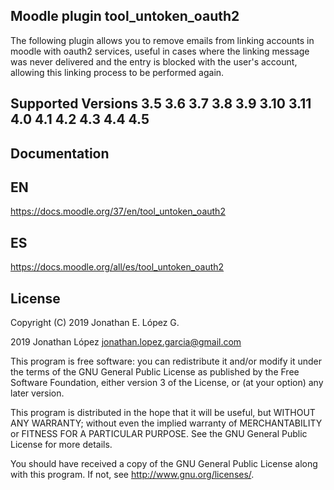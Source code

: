 ## Moodle plugin tool_untoken_oauth2 ##

The following plugin allows you to remove emails from linking accounts in moodle with oauth2 services, useful in cases where the linking message was never delivered and the entry is blocked with the user's account, allowing this linking process to be performed again.

## Supported Versions 3.5 3.6 3.7 3.8 3.9 3.10 3.11 4.0 4.1 4.2 4.3 4.4 4.5 ##

## Documentation ##

## EN

https://docs.moodle.org/37/en/tool_untoken_oauth2

## ES

https://docs.moodle.org/all/es/tool_untoken_oauth2

## License ##


Copyright (C) 2019 Jonathan E. López G.

2019 Jonathan López <jonathan.lopez.garcia@gmail.com>

This program is free software: you can redistribute it and/or modify it under
the terms of the GNU General Public License as published by the Free Software
Foundation, either version 3 of the License, or (at your option) any later
version.

This program is distributed in the hope that it will be useful, but WITHOUT ANY
WARRANTY; without even the implied warranty of MERCHANTABILITY or FITNESS FOR A
PARTICULAR PURPOSE.  See the GNU General Public License for more details.

You should have received a copy of the GNU General Public License along with
this program.  If not, see <http://www.gnu.org/licenses/>.
